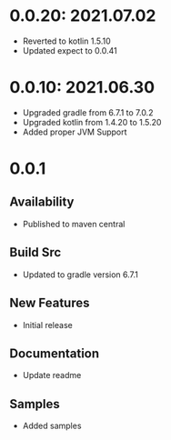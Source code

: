 # 0.0.20: 2021.07.02
- Reverted to kotlin 1.5.10
- Updated expect to 0.0.41

# 0.0.10: 2021.06.30

- Upgraded gradle from 6.7.1 to 7.0.2
- Upgraded kotlin from 1.4.20 to 1.5.20
- Added proper JVM Support

# 0.0.1

## Availability

- Published to maven central

## Build Src

- Updated to gradle version 6.7.1

## New Features

- Initial release

## Documentation

- Update readme

## Samples

- Added samples
